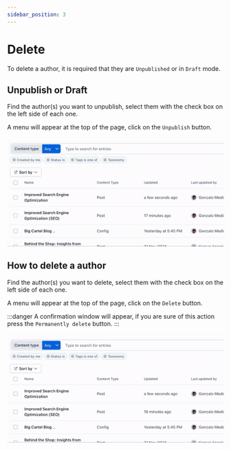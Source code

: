 ```yaml
---
sidebar_position: 3
---
```


# Delete

To delete a author, it is required that they are `Unpublished` or in `Draft` mode.

## Unpublish or Draft

Find the author(s) you want to unpublish, select them with the check box on the left side of each one.

A menu will appear at the top of the page, click on the `Unpublish` button.

![Unpublish Author](/img/screen2.gif)

## How to delete a author

Find the author(s) you want to delete, select them with the check box on the left side of each one.

A menu will appear at the top of the page, click on the `Delete` button.

:::danger
A confirmation window will appear, if you are sure of this action press the `Permanently delete` button.
:::

![Delete Author](/img/screen3.gif)

